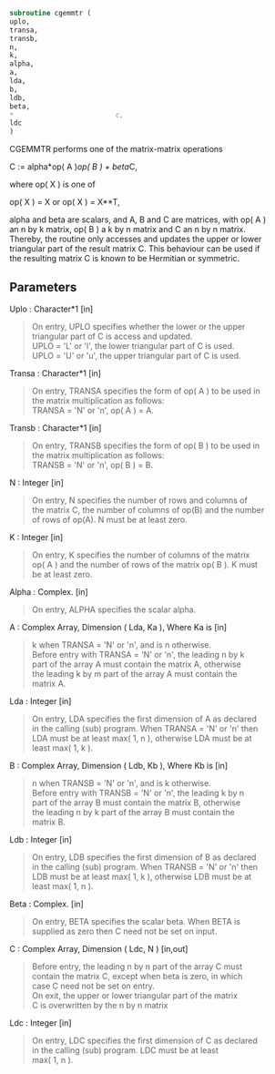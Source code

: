 ```fortran  
subroutine cgemmtr (  
uplo,  
transa,  
transb,  
n,  
k,  
alpha,  
a,  
lda,  
b,  
ldb,  
beta,  
*                         c,  
ldc  
)  
```  
  
CGEMMTR  performs one of the matrix-matrix operations  
  
C := alpha*op( A )*op( B ) + beta*C,  
  
where  op( X ) is one of  
  
op( X ) = X   or   op( X ) = X**T,  
  
alpha and beta are scalars, and A, B and C are matrices, with op( A )  
an n by k matrix,  op( B )  a  k by n matrix and  C an n by n matrix.  
Thereby, the routine only accesses and updates the upper or lower  
triangular part of the result matrix C. This behaviour can be used if  
the resulting matrix C is known to be Hermitian or symmetric.  
  
## Parameters  
Uplo : Character*1 [in]  
> On entry, UPLO specifies whether the lower or the upper  
> triangular part of C is access and updated.  
> UPLO = 'L' or 'l', the lower triangular part of C is used.  
> UPLO = 'U' or 'u', the upper triangular part of C is used.  
  
Transa : Character*1 [in]  
> On entry, TRANSA specifies the form of op( A ) to be used in  
> the matrix multiplication as follows:  
> TRANSA = 'N' or 'n',  op( A ) = A.  
  
Transb : Character*1 [in]  
> On entry, TRANSB specifies the form of op( B ) to be used in  
> the matrix multiplication as follows:  
> TRANSB = 'N' or 'n',  op( B ) = B.  
  
N : Integer [in]  
> On entry,  N specifies the number of rows and columns of  
> the matrix C, the number of columns of op(B) and the number  
> of rows of op(A).  N must be at least zero.  
  
K : Integer [in]  
> On entry,  K  specifies  the number of columns of the matrix  
> op( A ) and the number of rows of the matrix op( B ). K must  
> be at least  zero.  
  
Alpha : Complex. [in]  
> On entry, ALPHA specifies the scalar alpha.  
  
A : Complex Array, Dimension ( Lda, Ka ), Where Ka is [in]  
> k  when  TRANSA = 'N' or 'n',  and is  n  otherwise.  
> Before entry with  TRANSA = 'N' or 'n',  the leading  n by k  
> part of the array  A  must contain the matrix  A,  otherwise  
> the leading  k by m  part of the array  A  must contain  the  
> matrix A.  
  
Lda : Integer [in]  
> On entry, LDA specifies the first dimension of A as declared  
> in the calling (sub) program. When  TRANSA = 'N' or 'n' then  
> LDA must be at least  max( 1, n ), otherwise  LDA must be at  
> least  max( 1, k ).  
  
B : Complex Array, Dimension ( Ldb, Kb ), Where Kb is [in]  
> n  when  TRANSB = 'N' or 'n',  and is  k  otherwise.  
> Before entry with  TRANSB = 'N' or 'n',  the leading  k by n  
> part of the array  B  must contain the matrix  B,  otherwise  
> the leading  n by k  part of the array  B  must contain  the  
> matrix B.  
  
Ldb : Integer [in]  
> On entry, LDB specifies the first dimension of B as declared  
> in the calling (sub) program. When  TRANSB = 'N' or 'n' then  
> LDB must be at least  max( 1, k ), otherwise  LDB must be at  
> least  max( 1, n ).  
  
Beta : Complex. [in]  
> On entry,  BETA  specifies the scalar  beta.  When  BETA  is  
> supplied as zero then C need not be set on input.  
  
C : Complex Array, Dimension ( Ldc, N ) [in,out]  
> Before entry, the leading  n by n  part of the array  C must  
> contain the matrix  C,  except when  beta  is zero, in which  
> case C need not be set on entry.  
> On exit, the upper or lower triangular part of the matrix  
> C  is overwritten by the n by n matrix  
  
Ldc : Integer [in]  
> On entry, LDC specifies the first dimension of C as declared  
> in  the  calling  (sub)  program.   LDC  must  be  at  least  
> max( 1, n ).  
  
